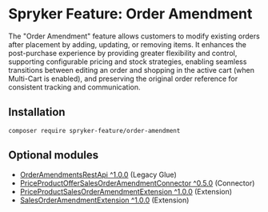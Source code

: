 # Spryker Feature: Order Amendment

The "Order Amendment" feature allows customers to modify existing orders after placement by adding, updating, or removing items. It enhances the post-purchase experience by providing greater flexibility and control, supporting configurable pricing and stock strategies, enabling seamless transitions between editing an order and shopping in the active cart (when Multi-Cart is enabled), and preserving the original order reference for consistent tracking and communication.

## Installation

```
composer require spryker-feature/order-amendment
```

## Optional modules
- [OrderAmendmentsRestApi ^1.0.0](https://github.com/spryker/order-amendments-rest-api) (Legacy Glue)
- [PriceProductOfferSalesOrderAmendmentConnector ^0.5.0](https://github.com/spryker/price-product-offer-sales-order-amendment-connector) (Connector)
- [PriceProductSalesOrderAmendmentExtension ^1.0.0](https://github.com/spryker/price-product-sales-order-amendment-extension) (Extension)
- [SalesOrderAmendmentExtension ^1.0.0](https://github.com/spryker/sales-order-amendment-extension) (Extension)
